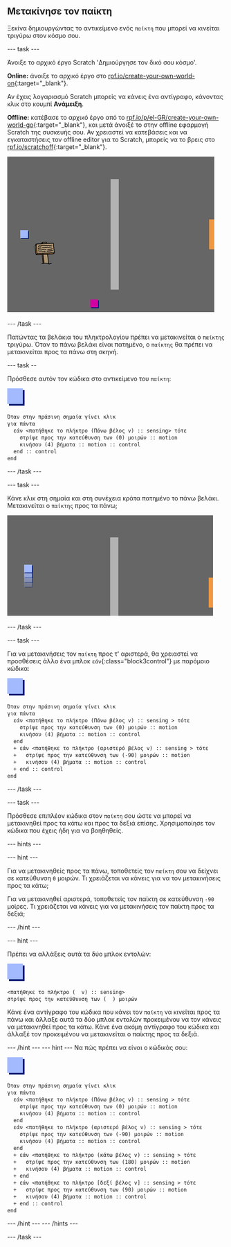 ## Μετακίνησε τον παίκτη

Ξεκίνα δημιουργώντας το αντικείμενο ενός `παίκτη` που μπορεί να κινείται τριγύρω στον κόσμο σου.

--- task ---

Άνοιξε το αρχικό έργο Scratch 'Δημιούργησε τον δικό σου κόσμο'.

**Online:** άνοιξε το αρχικό έργο στο [rpf.io/create-your-own-world-on](http://rpf.io/create-your-own-world-on){:target="_blank"}.

Αν έχεις λογαριασμό Scratch μπορείς να κάνεις ένα αντίγραφο, κάνοντας κλικ στο κουμπί **Ανάμειξη**.

**Offline:** κατέβασε το αρχικό έργο από το [rpf.io/p/el-GR/create-your-own-world-go](http://rpf.io/p/el-GR/create-your-own-world-go){:target="_blank"}, και μετά άνοιξέ το στην offline εφαρμογή Scratch της συσκευής σου. Αν χρειαστεί να κατεβάσεις και να εγκαταστήσεις τον offline editor για το Scratch, μπορείς να το βρεις στο [rpf.io/scratchoff](https://rpf.io/scratchoff){:target="_blank"}.

![screenshot](images/world-starter.png)

--- /task ---

Πατώντας τα βελάκια του πληκτρολογίου πρέπει να μετακινείται ο `παίκτης` τριγύρω. Όταν το πάνω βελάκι είναι πατημένο, ο `παίκτης` θα πρέπει να μετακινείται προς τα πάνω στη σκηνή.

--- task --

Πρόσθεσε αυτόν τον κώδικα στο αντικείμενο του `παίκτη`:

![παίκτης](images/player.png)

```blocks3
Όταν στην πράσινη σημαία γίνει κλικ
για πάντα 
  εάν <πατήθηκε το πλήκτρο (Πάνω βέλος v) :: sensing> τότε 
    στρίψε προς την κατεύθυνση των (0) μοιρών :: motion
    κινήσου (4) βήματα :: motion :: control
  end :: control
end
```

--- /task ---

--- task ---

Κάνε κλικ στη σημαία και στη συνέχεια κράτα πατημένο το πάνω βελάκι. Μετακινείται ο `παίκτης` προς τα πάνω;

![screenshot](images/world-up.png)

--- /task ---

--- task ---

Για να μετακινήσεις τον `παίκτη` προς τ' αριστερά, θα χρειαστεί να προσθέσεις άλλο ένα μπλοκ `εάν`{:class="block3control"} με παρόμοιο κώδικα:

![παίκτης](images/player.png)

```blocks3
Όταν στην πράσινη σημαία γίνει κλικ
για πάντα 
  εάν <πατήθηκε το πλήκτρο (Πάνω βέλος v) :: sensing > τότε 
    στρίψε προς την κατεύθυνση των (0) μοιρών :: motion
    κινήσου (4) βήματα :: motion :: control
  end
  + εάν <πατήθηκε το πλήκτρο (αριστερό βέλος v) :: sensing > τότε 
  +   στρίψε προς την κατεύθυνση των (-90) μοιρών :: motion
  +   κινήσου (4) βήματα :: motion :: control
  + end :: control
end
```

--- /task ---

--- task ---

Πρόσθεσε επιπλέον κώδικα στον `παίκτη` σου ώστε να μπορεί να μετακινηθεί προς τα κάτω και προς τα δεξιά επίσης. Χρησιμοποίησε τον κώδικα που έχεις ήδη για να βοηθηθείς.

--- hints ---


--- hint ---

Για να μετακινηθείς προς τα πάνω, τοποθετείς τον `παίκτη` σου να δείχνει σε κατεύθυνση `0` μοιρών. Τι χρειάζεται να κάνεις για να τον μετακινήσεις προς τα κάτω;

Για να μετακινηθεί αριστερά, τοποθετείς τον παίκτη σε κατεύθυνση `-90` μοίρες. Τι χρειάζεται να κάνεις για να μετακινήσεις τον παίκτη προς τα δεξιά;

--- /hint ---

--- hint ---

Πρέπει να αλλάξεις αυτά τα δύο μπλοκ εντολών:

![παίκτης](images/player.png)

```blocks3
<πατήθηκε το πλήκτρο (  v) :: sensing>
στρίψε προς την κατεύθυνση των (  ) μοιρών
```

Κάνε ένα αντίγραφο του κώδικα που κάνει τον `παίκτη` να κινείται προς τα πάνω και άλλαξε αυτά τα δύο μπλοκ εντολών προκειμένου να τον κάνεις να μετακινηθεί προς τα κάτω. Κάνε ένα ακόμη αντίγραφο του κώδικα και άλλαξέ τον προκειμένου να μετακινείται ο παίκτης προς τα δεξιά.

--- /hint --- --- hint --- Να πώς πρέπει να είναι ο κώδικάς σου:

![παίκτης](images/player.png)

```blocks3
Όταν στην πράσινη σημαία γίνει κλικ
για πάντα 
  εάν <πατήθηκε το πλήκτρο (Πάνω βέλος v) :: sensing > τότε 
    στρίψε προς την κατεύθυνση των (0) μοιρών :: motion
    κινήσου (4) βήματα :: motion :: control
  end
  εάν <πατήθηκε το πλήκτρο (αριστερό βέλος v) :: sensing > τότε 
    στρίψε προς την κατεύθυνση των (-90) μοιρών :: motion
    κινήσου (4) βήματα :: motion :: control
  end
  + εάν <πατήθηκε το πλήκτρο (κάτω βέλος v) :: sensing > τότε 
  +   στρίψε προς την κατεύθυνση των (180) μοιρών :: motion
  +   κινήσου (4) βήματα :: motion :: control
  + end
  + εάν <πατήθηκε το πλήκτρο [δεξί βέλος v] :: sensing > τότε 
  +   στρίψε προς την κατεύθυνση των (90) μοιρών :: motion
  +   κινήσου (4) βήματα :: motion :: control
  + end :: control
end
```

--- /hint --- --- /hints ---

--- /task ---